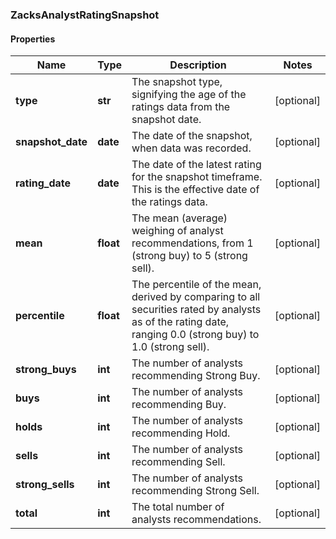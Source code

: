 ### ZacksAnalystRatingSnapshot

#### Properties
Name | Type | Description | Notes
------------ | ------------- | ------------- | -------------
**type** | **str** | The snapshot type, signifying the age of the ratings data from the snapshot date. | [optional] 
**snapshot_date** | **date** | The date of the snapshot, when data was recorded. | [optional] 
**rating_date** | **date** | The date of the latest rating for the snapshot timeframe. This is the effective date of the ratings data. | [optional] 
**mean** | **float** | The mean (average) weighing of analyst recommendations, from 1 (strong buy) to 5 (strong sell). | [optional] 
**percentile** | **float** | The percentile of the mean, derived by comparing to all securities rated by analysts as of the rating date, ranging 0.0 (strong buy) to 1.0 (strong sell). | [optional] 
**strong_buys** | **int** | The number of analysts recommending Strong Buy. | [optional] 
**buys** | **int** | The number of analysts recommending Buy. | [optional] 
**holds** | **int** | The number of analysts recommending Hold. | [optional] 
**sells** | **int** | The number of analysts recommending Sell. | [optional] 
**strong_sells** | **int** | The number of analysts recommending Strong Sell. | [optional] 
**total** | **int** | The total number of analysts recommendations. | [optional] 



